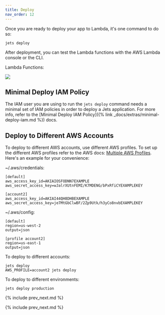 ```yaml
---
title: Deploy
nav_order: 12
---
```


Once you are ready to deploy your app to Lambda, it's one command to do so:

    jets deploy

After deployment, you can test the Lambda functions with the AWS Lambda console or the CLI.

Lambda Functions:

![](/img/quick-start/demo-lambda-functions.png)

## Minimal Deploy IAM Policy

The IAM user you are using to run the `jets deploy` command needs a minimal set of IAM policies in order to deploy a Jets application. For more info, refer to the [Minimal Deploy IAM Policy]({% link _docs/extras/minimal-deploy-iam.md %}) docs.

## Deploy to Different AWS Accounts

To deploy to different AWS accounts, use different AWS profiles. To set up the different AWS profiles refer to the AWS docs: [Multiple AWS Profiles](https://docs.aws.amazon.com/cli/latest/userguide/cli-multiple-profiles.html). Here's an example for your convenience:

~/.aws/credentials:

    [default]
    aws_access_key_id=AKIAIOSFODNN7EXAMPLE
    aws_secret_access_key=wJalrXUtnFEMI/K7MDENG/bPxRfiCYEXAMPLEKEY

    [account2]
    aws_access_key_id=AKIAI44QH8DHBEXAMPLE
    aws_secret_access_key=je7MtGbClwBF/2Zp9Utk/h3yCo8nvbEXAMPLEKEY

~/.aws/config:

    [default]
    region=us-west-2
    output=json

    [profile account2]
    region=us-east-1
    output=json

To deploy to different accounts:

    jets deploy
    AWS_PROFILE=account2 jets deploy

To deploy to different environments:

    jets deploy production

{% include prev_next.md %}

{% include prev_next.md %}

